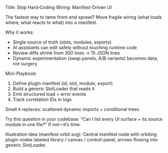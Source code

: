 Title: Stop Hard‑Coding Wiring: Manifest-Driven UI

The fastest way to tame front-end sprawl? Move fragile wiring (what loads where, what reacts to what) into a manifest.

Why it works:
- Single source of truth (slots, modules, exports)
- AI assistants can edit safely without touching runtime code
- Review diffs shrink from 300 lines → 15 JSON lines
- Dynamic experimentation (swap panels, A/B variants) becomes data, not surgery

Mini-Playbook:
1. Define plugin manifest (id, slot, module, export)
2. Build a generic SlotLoader that reads it
3. Emit structured load + error events
4. Track correlation IDs in logs

Smell it replaces: scattered dynamic imports + conditional trees.

Try this question in your codebase: “Can I list every UI surface + its source module in one file?” If not—it’s time.

Illustration idea (manifest-orbit.svg): Central manifest node with orbiting plugin nodes labeled library / canvas / control-panel, arrows flowing into generic SlotLoader.
